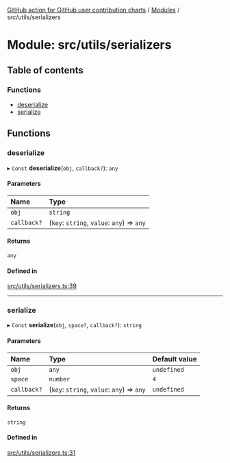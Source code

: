 [GitHub action for GitHub user contribution charts](../README.md) / [Modules](../modules.md) / src/utils/serializers

# Module: src/utils/serializers

## Table of contents

### Functions

- [deserialize](src_utils_serializers.md#deserialize)
- [serialize](src_utils_serializers.md#serialize)

## Functions

### deserialize

▸ `Const` **deserialize**(`obj`, `callback?`): `any`

#### Parameters

| Name | Type |
| :------ | :------ |
| `obj` | `string` |
| `callback?` | (`key`: `string`, `value`: `any`) => `any` |

#### Returns

`any`

#### Defined in

[src/utils/serializers.ts:39](https://github.com/AlexRogalskiy/github-action-user-contribution/blob/8736815/src/utils/serializers.ts#L39)

___

### serialize

▸ `Const` **serialize**(`obj`, `space?`, `callback?`): `string`

#### Parameters

| Name | Type | Default value |
| :------ | :------ | :------ |
| `obj` | `any` | `undefined` |
| `space` | `number` | `4` |
| `callback?` | (`key`: `string`, `value`: `any`) => `any` | `undefined` |

#### Returns

`string`

#### Defined in

[src/utils/serializers.ts:31](https://github.com/AlexRogalskiy/github-action-user-contribution/blob/8736815/src/utils/serializers.ts#L31)
